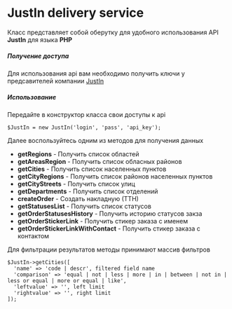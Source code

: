 # JustIn delivery service

Класс представляет собой оберутку для удобного использования API **JustIn** для языка **PHP**

##### Получение доступа
Для использования api вам необходимо получить ключи у предсавителей компании [JustIn](https://justin.ua/)

##### Использование
Передайте в конструктор класса свои доступы к api
```
$JustIn = new JustIn('login', 'pass', 'api_key');
```

Далее воспользуйтесь одним из методов для получения данных
- **getRegions** - Получить список областей
- **getAreasRegion** - Получить список обласных районов
- **getCities** - Получить список населенных пунктов
- **getCityRegions** - Получить список районов населенных пунктов
- **getCityStreets** - Получить список улиц
- **getDepartments** - Получить список отделений
- **createOrder** - Создать накладную (ТТН)
- **getStatusesList** - Получить список статусов
- **getOrderStatusesHistory** - Получить историю статусов закза
- **getOrderStickerLink** - Получить стикер заказа с именем
- **getOrderStickerLinkWithContact** - Получить стикер заказа с контактом

Для фильтрации результатов методы принимают массив фильтров
```
$JustIn->getCities([
  'name' => 'code | descr', filtered field name
  'comparison' => 'equal | not | less | more | in | between | not in | less or equal | more or equal | like',
  'leftvalue' => '', left limit
  'rightvalue' => '', right limit
]);
```
